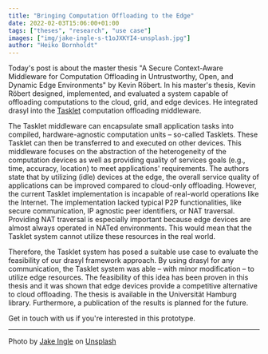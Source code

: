 ```yaml
---
title: "Bringing Computation Offloading to the Edge"
date: 2022-02-03T15:06:00+01:00
tags: ["theses", "research", "use case"]
images: ["img/jake-ingle-s-t1oJXKYI4-unsplash.jpg"]
author: "Heiko Bornholdt"
---
```


Today's post is about the master thesis "A Secure Context-Aware Middleware for Computation Offloading in Untrustworthy, Open, and Dynamic Edge Environments" by Kevin Röbert.
In his master's thesis, Kevin Röbert designed, implemented, and evaluated a system capable of offloading computations to the cloud, grid, and edge devices.
He integrated drasyl into the [Tasklet](https://scholar.google.com/scholar?hl=en&q=tasklet+system) computation offloading middleware.

<!--more-->

The Tasklet middleware can encapsulate small application tasks into compiled, hardware-agnostic computation units – so-called Tasklets.
These Tasklet can then be transferred to and executed on other devices.
This middleware focuses on the abstraction of the heterogeneity of the computation devices as well as providing quality of services goals (e.g., time, accuracy, location) to meet applications' requirements.
The authors state that by utilizing (idle) devices at the edge, the overall service quality of applications can be improved compared to cloud-only offloading.
However, the current Tasklet implementation is incapable of real-world operations like the Internet.
The implementation lacked typical P2P functionalities, like secure communication, IP agnostic peer identifiers, or NAT traversal.
Providing NAT traversal is especially important because edge devices are almost always operated in NATed environments.
This would mean that the Tasklet system cannot utilize these resources in the real world.

Therefore, the Tasklet system has posed a suitable use case to evaluate the feasibility of our drasyl framework approach.
By using drasyl for any communication, the Tasklet system was able – with minor modification – to utilize edge resources.
The feasibility of this idea has been proven in this thesis and it was shown that edge devices provide a competitive alternative to cloud offloading.
The thesis is available in the Universität Hamburg library.
Furthermore, a publication of the results is planned for the future.

Get in touch with us if you're interested in this prototype.

---

Photo by [Jake Ingle](https://unsplash.com/@ingle_jake) on [Unsplash](https://unsplash.com/)